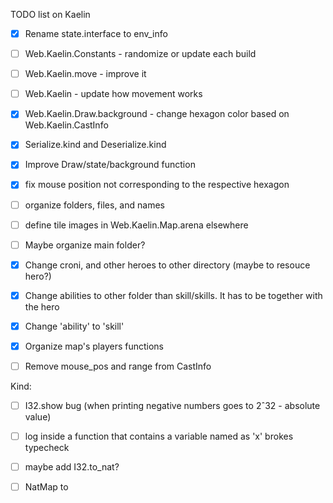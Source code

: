 TODO list on Kaelin

- [X] Rename state.interface to env_info

- [ ] Web.Kaelin.Constants - randomize or update each build

- [ ] Web.Kaelin.move - improve it 

- [ ] Web.Kaelin - update how movement works 

- [X] Web.Kaelin.Draw.background - change hexagon color based on Web.Kaelin.CastInfo

- [X] Serialize.kind and Deserialize.kind

- [X] Improve Draw/state/background function

- [X] fix mouse position not corresponding to the respective hexagon

- [ ] organize folders, files, and names

- [ ] define tile images in Web.Kaelin.Map.arena elsewhere

- [ ] Maybe organize main folder?

- [X] Change croni, and other heroes to other directory (maybe to resouce hero?)

- [X] Change abilities to other folder than skill/skills. It has to be together with the hero

- [X] Change 'ability' to 'skill'

- [X] Organize map's players functions

- [ ] Remove mouse_pos and range from CastInfo

Kind:

- [ ] I32.show bug (when printing negative numbers goes to 2ˆ32 - absolute value) 

- [ ] log inside a function that contains a variable named as 'x' brokes typecheck

- [ ] maybe add I32.to_nat?

- [ ] NatMap to 
